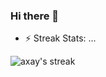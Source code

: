 ### Hi there 👋
 
 - ⚡ Streak Stats: ...
 <img src="https://github-readme-streak-stats.herokuapp.com/?user=b8x&theme=jolly" alt="axay's streak">

<!--
**b8x/b8x** is a ✨ _special_ ✨ repository because its `README.md` (this file) appears on your GitHub profile.

Here are some ideas to get you started:

- 🔭 I’m currently working on ...
- 🌱 I’m currently learning ...
- 👯 I’m looking to collaborate on ...
- 🤔 I’m looking for help with ...
- 💬 Ask me about ...
- 📫 How to reach me: ...
- 😄 Pronouns: ...
- ⚡ Fun fact: ...
-->
